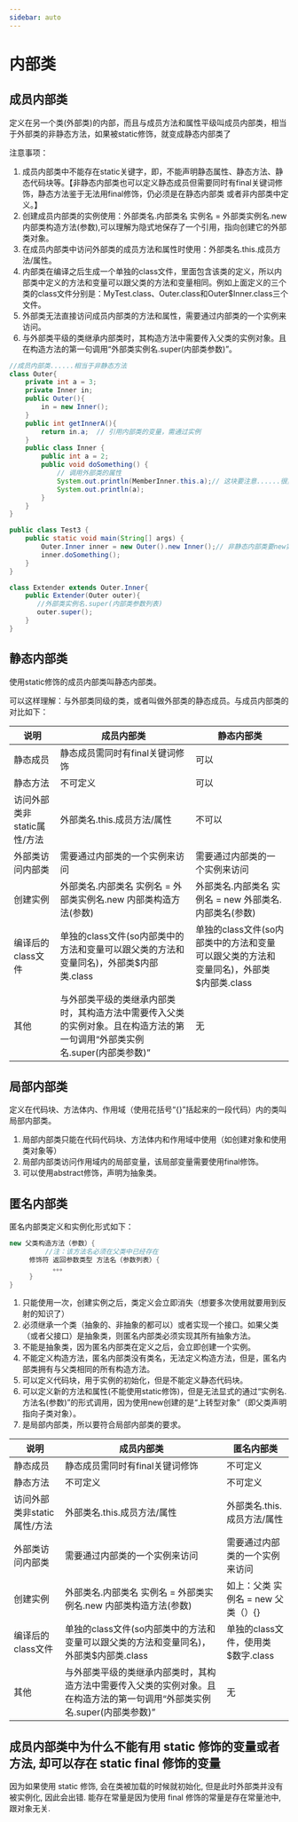 ```yaml
---
sidebar: auto
---
```


# 内部类

## 成员内部类

定义在另一个类(外部类)的内部，而且与成员方法和属性平级叫成员内部类，相当于外部类的非静态方法，如果被static修饰，就变成静态内部类了

注意事项：

1. 成员内部类中不能存在static关键字，即，不能声明静态属性、静态方法、静态代码块等。【非静态内部类也可以定义静态成员但需要同时有final关键词修饰，静态方法鉴于无法用final修饰，仍必须是在静态内部类 或者非内部类中定义。】
2. 创建成员内部类的实例使用：外部类名.内部类名 实例名 = 外部类实例名.new 内部类构造方法(参数),可以理解为隐式地保存了一个引用，指向创建它的外部类对象。
3. 在成员内部类中访问外部类的成员方法和属性时使用：外部类名.this.成员方法/属性。
4. 内部类在编译之后生成一个单独的class文件，里面包含该类的定义，所以内部类中定义的方法和变量可以跟父类的方法和变量相同。例如上面定义的三个类的class文件分别是：MyTest.class、Outer.class和Outer$Inner.class三个文件。
5. 外部类无法直接访问成员内部类的方法和属性，需要通过内部类的一个实例来访问。
6. 与外部类平级的类继承内部类时，其构造方法中需要传入父类的实例对象。且在构造方法的第一句调用“外部类实例名.super(内部类参数)”。

```java
//成员内部类......相当于非静态方法
class Outer{
    private int a = 3;
    private Inner in;
    public Outer(){
        in = new Inner();
    }
    public int getInnerA(){
        return in.a;  // 引用内部类的变量，需通过实例
    }
    public class Inner {
        public int a = 2;
        public void doSomething() {
            // 调用外部类的属性
            System.out.println(MemberInner.this.a);// 这块要注意......很重要！！！
            System.out.println(a);
        }
    }
}

public class Test3 {
    public static void main(String[] args) {
        Outer.Inner inner = new Outer().new Inner();// 非静态内部类要new实例
        inner.doSomething();
    }
}

class Extender extends Outer.Inner{  
    public Extender(Outer outer){  
       //外部类实例名.super(内部类参数列表)  
       outer.super();  
    }  
}
```
## 静态内部类

使用static修饰的成员内部类叫静态内部类。

可以这样理解：与外部类同级的类，或者叫做外部类的静态成员。与成员内部类的对比如下：

| 说明 | 成员内部类 | 静态内部类 |
| --- | --- | --- |
| 静态成员 | 静态成员需同时有final关键词修饰 | 可以 |
| 静态方法 | 不可定义 | 可以 |
| 访问外部类非static属性/方法 | 外部类名.this.成员方法/属性 | 不可以 |
| 外部类访问内部类 | 需要通过内部类的一个实例来访问 | 需要通过内部类的一个实例来访问 | 
| 创建实例 | 外部类名.内部类名 实例名 = 外部类实例名.new 内部类构造方法(参数) | 外部类名.内部类名 实例名 = new 外部类名.内部类名(参数) | 
| 编译后的class文件 | 单独的class文件(so内部类中的方法和变量可以跟父类的方法和变量同名)，外部类$内部类.class | 单独的class文件(so内部类中的方法和变量可以跟父类的方法和变量同名)，外部类$内部类.class | 
| 其他 | 与外部类平级的类继承内部类时，其构造方法中需要传入父类的实例对象。且在构造方法的第一句调用“外部类实例名.super(内部类参数)” | 无 | 

## 局部内部类

定义在代码块、方法体内、作用域（使用花括号“{}”括起来的一段代码）内的类叫局部内部类。

1. 局部内部类只能在代码代码块、方法体内和作用域中使用（如创建对象和使用类对象等）
2. 局部内部类访问作用域内的局部变量，该局部变量需要使用final修饰。
3. 可以使用abstract修饰，声明为抽象类。

## 匿名内部类

匿名内部类定义和实例化形式如下： 

```java
new 父类构造方法（参数）{ 
         //注：该方法名必须在父类中已经存在 
     修饰符 返回参数类型 方法名（参数列表）{ 
           。。。
     } 
}
```

1. 只能使用一次，创建实例之后，类定义会立即消失（想要多次使用就要用到反射的知识了）
2. 必须继承一个类（抽象的、非抽象的都可以）或者实现一个接口。如果父类（或者父接口）是抽象类，则匿名内部类必须实现其所有抽象方法。
3. 不能是抽象类，因为匿名内部类在定义之后，会立即创建一个实例。
4. 不能定义构造方法，匿名内部类没有类名，无法定义构造方法，但是，匿名内部类拥有与父类相同的所有构造方法。
5. 可以定义代码块，用于实例的初始化，但是不能定义静态代码块。
6. 可以定义新的方法和属性(不能使用static修饰)，但是无法显式的通过“实例名.方法名(参数)”的形式调用，因为使用new创建的是“上转型对象”（即父类声明指向子类对象）。
7. 是局部内部类，所以要符合局部内部类的要求。

| 说明 | 成员内部类 | 匿名内部类 |
| --- | --- | --- |
| 静态成员 | 静态成员需同时有final关键词修饰 | 不可定义 |
| 静态方法 | 不可定义 | 不可定义 |
| 访问外部类非static属性/方法 | 外部类名.this.成员方法/属性 | 外部类名.this.成员方法/属性 | 
| 外部类访问内部类 | 需要通过内部类的一个实例来访问 | 需要通过内部类的一个实例来访问 | 
| 创建实例 | 外部类名.内部类名 实例名 = 外部类实例名.new 内部类构造方法(参数) | 如上：父类 实例名 = new 父类（）{} | 
| 编译后的class文件 | 单独的class文件(so内部类中的方法和变量可以跟父类的方法和变量同名)，外部类$内部类.class | 单独的class文件，使用类$数字.class | 
| 其他 | 与外部类平级的类继承内部类时，其构造方法中需要传入父类的实例对象。且在构造方法的第一句调用“外部类实例名.super(内部类参数)” | 无 | 


## 成员内部类中为什么不能有用 static 修饰的变量或者方法, 却可以存在 static final 修饰的变量

因为如果使用 static 修饰, 会在类被加载的时候就初始化, 但是此时外部类并没有被实例化, 因此会出错.
能存在常量是因为使用 final 修饰的常量是存在常量池中, 跟对象无关.